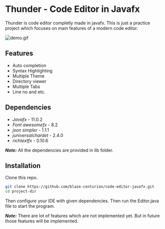
# Thunder - Code Editor in Javafx

Thunder is code editor completly made in javafx. This is just a practice project which focuses on main features of  a modern code editor.

![demo.gif](https://github.com/blaze-centurion/thunder-code-editor-javafx/blob/master/demo.gif)

## Features

- Auto completion
- Syntax Highlighting
- Multiple Theme
- Directory viewer
- Multiple Tabs
- Line no and etc.


## Dependencies
- *Javafx* - 11.0.2
- *Font awesomefx* - 8.2
- *json simpler* - 1.1.1
- *juniversalchardet* - 2.4.0
- *richtextfx* - 0.10.6

***Note:*** All the dependencies are provided in lib folder.
## Installation

Clone this repo.

```bash
git clone https://github.com/blaze-centurion/code-editor-javafx.git
cd project-dir
```

Then configure your IDE with given dependencies.
Then run the Editor.java file to start the program.

***Note:*** There are lot of features which are not implemented yet. But in future those features will be implemented.
